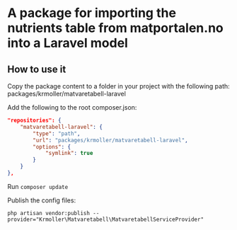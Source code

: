 # A package for importing the nutrients table from matportalen.no into a Laravel model


## How to use it
Copy the package content to a folder in your project with the following path:
packages/krmoller/matvaretabell-laravel

Add the following to the root composer.json:
```json
"repositories": {
    "matvaretabell-laravel": {
        "type": "path",
        "url": "packages/krmoller/matvaretabell-laravel",
        "options": {
            "symlink": true
        }
    }
},
```

Run ```composer update```


Publish the config files:
```
php artisan vendor:publish --provider="Krmoller\Matvaretabell\MatvaretabellServiceProvider"
```


